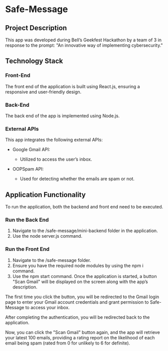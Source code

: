 # Safe-Message

## Project Description
This app was developed during Bell’s Geekfest Hackathon by a team of 3 in response to the prompt: "An innovative way of implementing cybersecurity."

## Technology Stack
### Front-End
The front end of the application is built using React.js, ensuring a responsive and user-friendly design.

### Back-End
The back end of the app is implemented using Node.js.

### External APIs
This app integrates the following external APIs:

- Google Gmail API:

	- Utilized to access the user’s inbox.
- OOPSpam API:

	- Used for detecting whether the emails are spam or not.
## Application Functionality
To run the application, both the backend and front end need to be executed.

### Run the Back End
1. Navigate to the /safe-message/mini-backend folder in the application.
2. Use the node server.js command.
### Run the Front End
1. Navigate to the /safe-message folder.
2. Ensure you have the required node modules by using the npm i command.
3. Use the npm start command.
Once the application is started, a button "Scan Gmail" will be displayed on the screen along with the app’s description.

The first time you click the button, you will be redirected to the Gmail login page to enter your Gmail account credentials and grant permission to Safe-Message to access your inbox.

After completing the authentication, you will be redirected back to the application.

Now, you can click the "Scan Gmail" button again, and the app will retrieve your latest 100 emails, providing a rating report on the likelihood of each email being spam (rated from 0 for unlikely to 6 for definite).
